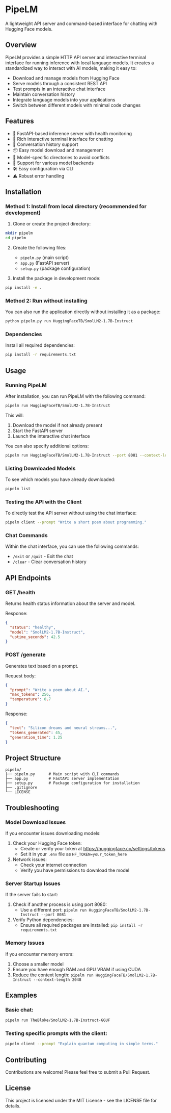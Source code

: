 # PipeLM

A lightweight API server and command-based interface for chatting with Hugging Face models.

## Overview

PipeLM provides a simple HTTP API server and interactive terminal interface for running inference with local language models. It creates a standardized way to interact with AI models, making it easy to:

- Download and manage models from Hugging Face
- Serve models through a consistent REST API
- Test prompts in an interactive chat interface
- Maintain conversation history
- Integrate language models into your applications
- Switch between different models with minimal code changes

## Features

- 🚀 FastAPI-based inference server with health monitoring
- 💬 Rich interactive terminal interface for chatting
- 🔄 Conversation history support
- 📦 Easy model download and management
- 📁 Model-specific directories to avoid conflicts
- 🧩 Support for various model backends 
- 🛠️ Easy configuration via CLI
- ⚠️ Robust error handling

## Installation

### Method 1: Install from local directory (recommended for development)

1. Clone or create the project directory:

```bash
mkdir pipelm
cd pipelm
```

2. Create the following files:
   * `pipelm.py` (main script)
   * `app.py` (FastAPI server)
   * `setup.py` (package configuration)

3. Install the package in development mode:

```bash
pip install -e .
```

### Method 2: Run without installing

You can also run the application directly without installing it as a package:

```bash
python pipelm.py run HuggingFaceTB/SmolLM2-1.7B-Instruct
```

### Dependencies

Install all required dependencies:

```bash
pip install -r requirements.txt
```

## Usage

### Running PipeLM

After installation, you can run PipeLM with the following command:

```bash
pipelm run HuggingFaceTB/SmolLM2-1.7B-Instruct
```

This will:
1. Download the model if not already present
2. Start the FastAPI server
3. Launch the interactive chat interface

You can also specify additional options:

```bash
pipelm run HuggingFaceTB/SmolLM2-1.7B-Instruct --port 8081 --context-length 2048
```

### Listing Downloaded Models

To see which models you have already downloaded:

```bash
pipelm list
```

### Testing the API with the Client

To directly test the API server without using the chat interface:

```bash
pipelm client --prompt "Write a short poem about programming."
```

### Chat Commands

Within the chat interface, you can use the following commands:
* `/exit` or `/quit` - Exit the chat
* `/clear` - Clear conversation history

## API Endpoints

### GET /health
Returns health status information about the server and model.

Response:
```json
{
  "status": "healthy",
  "model": "SmolLM2-1.7B-Instruct",
  "uptime_seconds": 42.5
}
```

### POST /generate
Generates text based on a prompt.

Request body:
```json
{
  "prompt": "Write a poem about AI.",
  "max_tokens": 256,
  "temperature": 0.7
}
```

Response:
```json
{
  "text": "Silicon dreams and neural streams...",
  "tokens_generated": 45,
  "generation_time": 1.25
}
```

## Project Structure

```
pipelm/
├── pipelm.py      # Main script with CLI commands
├── app.py         # FastAPI server implementation
├── setup.py       # Package configuration for installation
├── .gitignore
└── LICENSE
```

## Troubleshooting

### Model Download Issues

If you encounter issues downloading models:

1. Check your Hugging Face token:
   * Create or verify your token at https://huggingface.co/settings/tokens
   * Set it in your `.env` file as `HF_TOKEN=your_token_here`
2. Network issues:
   * Check your internet connection
   * Verify you have permissions to download the model

### Server Startup Issues

If the server fails to start:

1. Check if another process is using port 8080:
   * Use a different port: `pipelm run HuggingFaceTB/SmolLM2-1.7B-Instruct --port 8081`
2. Verify Python dependencies:
   * Ensure all required packages are installed: `pip install -r requirements.txt`

### Memory Issues

If you encounter memory errors:

1. Choose a smaller model
2. Ensure you have enough RAM and GPU VRAM if using CUDA
3. Reduce the context length: `pipelm run HuggingFaceTB/SmolLM2-1.7B-Instruct --context-length 2048`

## Examples

### Basic chat:
```bash
pipelm run TheBloke/SmolLM2-1.7B-Instruct-GGUF
```

### Testing specific prompts with the client:
```bash
pipelm client --prompt "Explain quantum computing in simple terms."
```

## Contributing

Contributions are welcome! Please feel free to submit a Pull Request.

## License

This project is licensed under the MIT License - see the LICENSE file for details.